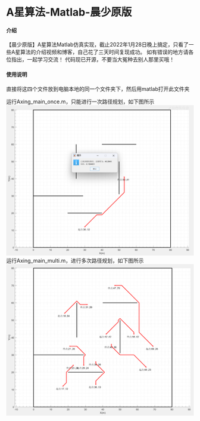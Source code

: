 # A星算法-Matlab-晨少原版

#### 介绍
【晨少原版】A星算法Matlab仿真实现，截止2022年1月28日晚上搞定，只看了一些A星算法的介绍视频和博客，自己花了三天时间复现成功。
如有错误的地方请各位指出，一起学习交流！
代码现已开源，不要当大冤种去别人那里买哦！

#### 使用说明
直接将这四个文件放到电脑本地的同一个文件夹下，然后用matlab打开此文件夹

运行Axing_main_once.m，只能进行一次路径规划，如下图所示
![输入图片说明](%E5%8D%95%E6%AC%A1%E8%B7%AF%E5%BE%84%E8%A7%84%E5%88%92.png)
运行Axing_main_multi.m，进行多次路径规划，如下图所示
![输入图片说明](%E5%A4%9A%E6%AC%A1%E8%B7%AF%E5%BE%84%E8%A7%84%E5%88%92.png)


